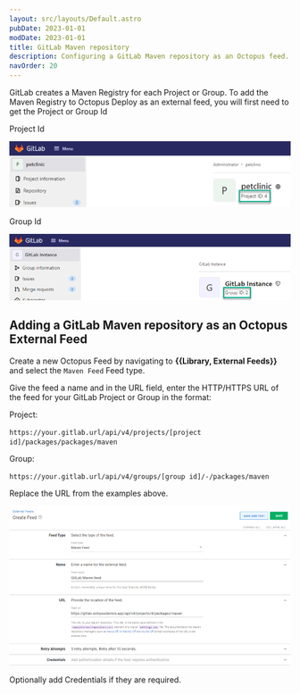 ```yaml
---
layout: src/layouts/Default.astro
pubDate: 2023-01-01
modDate: 2023-01-01
title: GitLab Maven repository
description: Configuring a GitLab Maven repository as an Octopus feed.
navOrder: 20
---
```

GitLab creates a Maven Registry for each Project or Group.  To add the Maven Registry to Octopus Deploy as an external feed, you will first need to get the Project or Group Id

Project Id

![GitLab Project Id](/docs/packaging-applications/package-repositories/guides/images/gitlab-project-id.png)

Group Id

![GitLab Group Id](/docs/packaging-applications/package-repositories/guides/images/gitlab-group-id.png)

## Adding a GitLab Maven repository as an Octopus External Feed
Create a new Octopus Feed by navigating to **{{Library, External Feeds}}** and select the `Maven Feed` Feed type. 

Give the feed a name and in the URL field, enter the HTTP/HTTPS URL of the feed for your GitLab Project or Group in the format:

Project:

`https://your.gitlab.url/api/v4/projects/[project id]/packages/packages/maven`

Group:

`https://your.gitlab.url/api/v4/groups/[group id]/-/packages/maven`

Replace the URL from the examples above.

![GitLab NuGet Feed](/docs/packaging-applications/package-repositories/guides/maven-repositories/images/gitlab-maven-feed.png)

Optionally add Credentials if they are required.